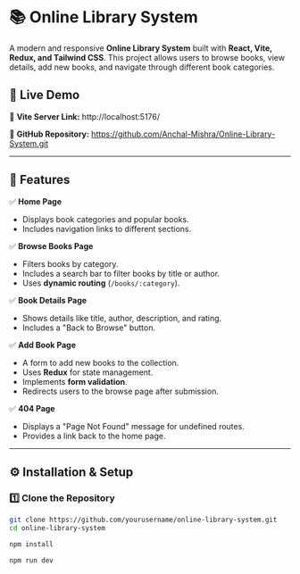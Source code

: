 # 📚 Online Library System

A modern and responsive **Online Library System** built with **React, Vite, Redux, and Tailwind CSS**. This project allows users to browse books, view details, add new books, and navigate through different book categories.

## 🚀 Live Demo  
🔗 **Vite Server Link:** http://localhost:5176/ 

🔗 **GitHub Repository:**  https://github.com/Anchal-Mishra/Online-Library-System.git

---

## 📌 Features  
✅ **Home Page**
- Displays book categories and popular books.
- Includes navigation links to different sections.

✅ **Browse Books Page**
- Filters books by category.
- Includes a search bar to filter books by title or author.
- Uses **dynamic routing** (`/books/:category`).

✅ **Book Details Page**
- Shows details like title, author, description, and rating.
- Includes a "Back to Browse" button.

✅ **Add Book Page**
- A form to add new books to the collection.
- Uses **Redux** for state management.
- Implements **form validation**.
- Redirects users to the browse page after submission.

✅ **404 Page**
- Displays a "Page Not Found" message for undefined routes.
- Provides a link back to the home page.

---

## ⚙️ Installation & Setup  

### 1️⃣ **Clone the Repository**  
```sh
git clone https://github.com/yourusername/online-library-system.git
cd online-library-system

npm install

npm run dev



